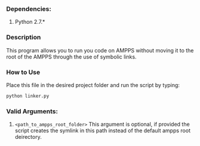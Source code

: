 ### Dependencies:
1. Python 2.7.*
### Description
This program allows you to run you code on AMPPS without moving it to the root of the AMPPS through the use of symbolic links.
### How to Use
Place this file in the desired project folder and run the script by typing: 
```bash 
python linker.py
```
### Valid Arguments:
1. ```<path_to_ampps_root_folder>```
This argument is optional, if provided the script creates the symlink in this path instead of the default ampps root deirectory.